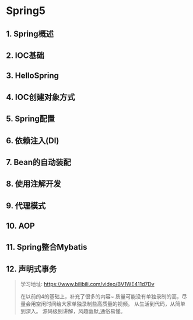 # Spring5

## 1. Spring概述





## 2. IOC基础



## 3. HelloSpring



## 4. IOC创建对象方式





## 5. Spring配置



## 6. 依赖注入(DI)





## 7. Bean的自动装配



## 8. 使用注解开发



## 9. 代理模式



## 10. AOP



## 11. Spring整合Mybatis



## 12. 声明式事务











> 学习地址: https://www.bilibili.com/video/BV1WE411d7Dv
>
> 在以前的4的基础上，补充了很多的内容~ 质量可能没有单独录制的高，尽量会用空闲时间给大家单独录制些高质量的视频。 从生活到代码，从简单到深入。 源码级别讲解，风趣幽默,通俗易懂。



